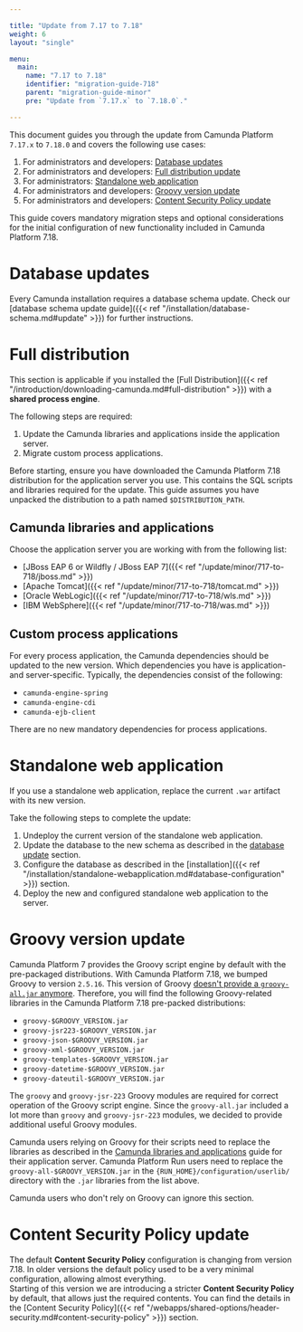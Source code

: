```yaml
---

title: "Update from 7.17 to 7.18"
weight: 6
layout: "single"

menu:
  main:
    name: "7.17 to 7.18"
    identifier: "migration-guide-718"
    parent: "migration-guide-minor"
    pre: "Update from `7.17.x` to `7.18.0`."

---
```


This document guides you through the update from Camunda Platform `7.17.x` to `7.18.0` and covers the following use cases:

1. For administrators and developers: [Database updates](#database-updates)
1. For administrators and developers: [Full distribution update](#full-distribution)
1. For administrators: [Standalone web application](#standalone-web-application)
1. For administrators and developers: [Groovy version update](#groovy-version-update)
1. For administrators and developers: [Content Security Policy update](#content-security-policy-update)

This guide covers mandatory migration steps and optional considerations for the initial configuration of new functionality included in Camunda Platform 7.18.

# Database updates

Every Camunda installation requires a database schema update. Check our [database schema update guide]({{< ref "/installation/database-schema.md#update" >}}) 
for further instructions.

# Full distribution

This section is applicable if you installed the 
[Full Distribution]({{< ref "/introduction/downloading-camunda.md#full-distribution" >}}) 
with a **shared process engine**.

The following steps are required:

1. Update the Camunda libraries and applications inside the application server.
2. Migrate custom process applications.

Before starting, ensure you have downloaded the Camunda Platform 7.18 distribution for the application server you use. This contains the SQL scripts and libraries required for the update. This guide assumes you have unpacked the distribution to a path named `$DISTRIBUTION_PATH`.

## Camunda libraries and applications

Choose the application server you are working with from the following list:

* [JBoss EAP 6 or Wildfly / JBoss EAP 7]({{< ref "/update/minor/717-to-718/jboss.md" >}})
* [Apache Tomcat]({{< ref "/update/minor/717-to-718/tomcat.md" >}})
* [Oracle WebLogic]({{< ref "/update/minor/717-to-718/wls.md" >}})
* [IBM WebSphere]({{< ref "/update/minor/717-to-718/was.md" >}})

## Custom process applications

For every process application, the Camunda dependencies should be updated to the new version. Which dependencies you have is application- and server-specific. Typically, the dependencies consist of the following:

* `camunda-engine-spring`
* `camunda-engine-cdi`
* `camunda-ejb-client`

There are no new mandatory dependencies for process applications.

# Standalone web application

If you use a standalone web application, replace the current `.war` artifact with its new version.

Take the following steps to complete the update:

1. Undeploy the current version of the standalone web application.
2. Update the database to the new schema as described in the [database update](#database-updates) section.
3. Configure the database as described in the [installation]({{< ref "/installation/standalone-webapplication.md#database-configuration" >}}) section.
4. Deploy the new and configured standalone web application to the server.

# Groovy version update

Camunda Platform 7 provides the Groovy script engine by default with the pre-packaged distributions. With Camunda Platform
7.18, we bumped Groovy to version `2.5.16`. This version of Groovy [doesn't provide a `groovy-all.jar` anymore](https://groovy-lang.org/releasenotes/groovy-2.5.html). Therefore, you will find the following Groovy-related libraries in the Camunda Platform 7.18 pre-packed distributions:

* `groovy-$GROOVY_VERSION.jar`
* `groovy-jsr223-$GROOVY_VERSION.jar`
* `groovy-json-$GROOVY_VERSION.jar`
* `groovy-xml-$GROOVY_VERSION.jar`
* `groovy-templates-$GROOVY_VERSION.jar`
* `groovy-datetime-$GROOVY_VERSION.jar`
* `groovy-dateutil-$GROOVY_VERSION.jar`

The `groovy` and `groovy-jsr-223` Groovy modules are required for correct operation of the Groovy script engine.
Since the `groovy-all.jar` included a lot more than `groovy` and `groovy-jsr-223` modules, we decided to provide additional useful Groovy modules.

Camunda users relying on Groovy for their scripts need to replace the libraries as described in the
[Camunda libraries and applications](#camunda-libraries-and-applications) guide for their application server. Camunda Platform Run users need to replace the `groovy-all-$GROOVY_VERSION.jar` in the `{RUN_HOME}/configuration/userlib/` directory with the `.jar` libraries from the list above.

Camunda users who don't rely on Groovy can ignore this section.

# Content Security Policy update

The default **Content Security Policy** configuration is changing from version 7.18.
In older versions the default policy used to be a very minimal configuration, allowing almost everything.\
Starting of this version we are introducing a stricter **Content Security Policy** by default, that allows just the required contents.
You can find the details in the [Content Security Policy]({{< ref "/webapps/shared-options/header-security.md#content-security-policy" >}}) section.